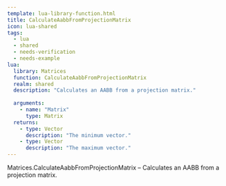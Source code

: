 ```yaml
---
template: lua-library-function.html
title: CalculateAabbFromProjectionMatrix
icon: lua-shared
tags:
  - lua
  - shared
  - needs-verification
  - needs-example
lua:
  library: Matrices
  function: CalculateAabbFromProjectionMatrix
  realm: shared
  description: "Calculates an AABB from a projection matrix."
  
  arguments:
    - name: "Matrix"
      type: Matrix
  returns:
    - type: Vector
      description: "The minimum vector."
    - type: Vector
      description: "The maximum vector."
---
```


<div class="lua__search__keywords">
Matrices.CalculateAabbFromProjectionMatrix &#x2013; Calculates an AABB from a projection matrix.
</div>

